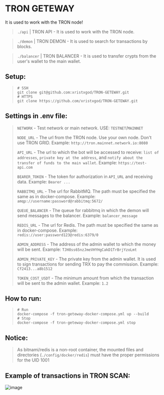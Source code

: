 # TRON GETEWAY
It is used to work with the TRON node!

> `./api` | TRON API - It is used to work with the TRON node.

> `./demon` | TRON DEMON - It is used to search for transactions by blocks.

> `./balancer` | TRON BALANCER - It is used to transfer crypts from the user's wallet to the main wallet.

## Setup:
>```shell
> # SSH
> git clone git@github.com:xristxgod/TRON-GETEWAY.git
> # HTTPS
> git clone https://github.com/xristxgod/TRON-GETEWAY.git
>```

## Settings in .env file:
> `NETWORK` - Test network or main network. USE: `TESTNET`/`MAINNET` 
> 
> `NODE_URL` - The url from the TRON node. Use your own node. Don't use TRON GRID. Example: `http://tron.mainnet.network.io:8080`
> 
> `API_URL` - The url to which the bot will be accessed to receive: `list of addresses`, `private key at the address`, and `notify about the transfer of funds to the main wallet`. Example: `https://test-api.com`
>
> `BEARER_TOKEN` - The token for authorization in `API_URL` and receiving data. Example: `Bearer ...`
>
> `RABBITMQ_URL` - The url for RabbitMQ. The path must be specified the same as in docker-compose. Example: `amqp://username:password@rabbitmq:5672/` 
> 
> `QUEUE_BALANCER` - The queue for rabbitmq in which the demon will send messages to the balancer. Example: `balancer_message` 
> 
> `REDIS_URL` - The url for Redis. The path must be specified the same as in docker-compose. Example: `redis://user:password123@redis:6379/0` 
> 
> `ADMIN_ADDRESS` - The address of the admin wallet to which the money will be sent. Example: `TJH8ss65nzJmeVHYHgCakD1TrBrjYzoLmt` 
> 
> `ADMIN_PRIVATE_KEY` - The private key from the admin wallet. It is used to sign transactions for sending TRX to pay the commission. Example: `Cf2413...a8b1512` 
> 
> `TOKEN_COST_USDT` - The minimum amount from which the transaction will be sent to the admin wallet. Example: `1.2`

## How to run:
> ```shell
> # Run
> docker-compose -f tron-geteway-docker-compose.yml up --build
> # Stop
> docker-compose -f tron-geteway-docker-compose.yml stop
> ```

## Notice:
> As bitnami/redis is a non-root container, the mounted files and directories (`./config/docker/redis`) must have the proper permissions for the UID 1001

## Example of transactions in TRON SCAN:
<!-- ![image](https://user-images.githubusercontent.com/84931791/173503232-97d90d7f-e2b2-4d4f-bb55-3785993d3bff.png) -->
![image](https://user-images.githubusercontent.com/84931791/173518832-01766a04-7696-4c40-b5e2-52b044f5dfef.png)
